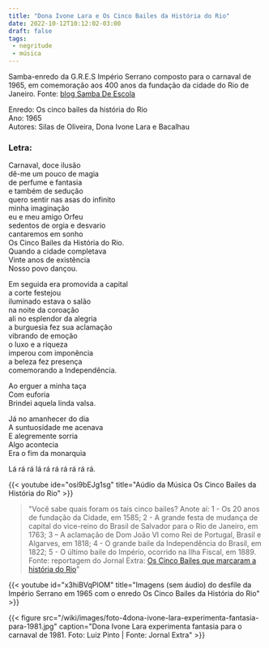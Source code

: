 ```yaml
---
title: "Dona Ivone Lara e Os Cinco Bailes da História do Rio"
date: 2022-10-12T10:12:02-03:00
draft: false
tags:
 - negritude
 - música
---
```


Samba-enredo da  G.R.E.S Império Serrano composto para o carnaval de 1965, em comemoração aos 400 anos da fundação da cidade do Rio de Janeiro. Fonte: [blog Samba De Escola](https://sambadeescola.blogspot.com/2014/03/gres-imperio-serrano-os-cinco-bailes-da.html)

Enredo: Os cinco bailes da história do Rio  
Ano: 1965  
Autores: Silas de Oliveira, Dona Ivone Lara e Bacalhau  

### Letra:

Carnaval, doce ilusão  
dê-me um pouco de magia  
de perfume e fantasia  
e também de sedução  
quero sentir nas asas do infinito  
minha imaginação  
eu e meu amigo Orfeu  
sedentos de orgia e desvario  
cantaremos em sonho  
Os Cinco Bailes da História do Rio.  
Quando a cidade completava  
Vinte anos de existência  
Nosso povo dançou.  

Em seguida era promovida a capital  
a corte festejou  
iluminado estava o salão  
na noite da coroação  
ali no esplendor da alegria  
a burguesia fez sua aclamação  
vibrando de emoção  
o luxo e a riqueza  
imperou com imponência  
a beleza fez presença  
comemorando a Independência.  

Ao erguer a minha taça  
Com euforia  
Brindei aquela linda valsa.  

Já no amanhecer do dia  
A suntuosidade me acenava  
E alegremente sorria  
Algo acontecia  
Era o fim da monarquia  

Lá rá rá lá rá rá rá rá rá rá.  

{{< youtube ide="osi9bEJg1sg" title="Aúdio da Música Os Cinco Bailes da História do Rio" >}}


> "Você sabe quais foram os tais cinco bailes? Anote aí: 1 - Os 20 anos de fundação da Cidade, em 1585; 2 - A grande festa de mudança de capital do vice-reino do Brasil de Salvador para o Rio de Janeiro, em 1763; 3 – A aclamação de Dom João VI como Rei de Portugal, Brasil e Algarves, em 1818; 4 - O grande baile da Independência do Brasil, em 1822; 5 - O último baile do Império, ocorrido na Ilha Fiscal, em 1889. Fonte: reportagem do Jornal Extra: [Os Cinco Bailes que marcaram a história do Rio](https://extra.globo.com/noticias/carnaval/carnaval-historico/os-cinco-bailes-que-marcaram-historia-do-rio-do-carnaval-11398225.html)"


{{< youtube id="x3hiBVqPlOM" title="Imagens (sem áudio) do desfile da Império Serrano em 1965 com o enredo Os Cinco Bailes da História do Rio" >}}


{{< figure src="/wiki/images/foto-4dona-ivone-lara-experimenta-fantasia-para-1981.jpg" caption="Dona Ivone Lara experimenta fantasia para o carnaval de 1981. Foto: Luiz Pinto | Fonte: Jornal Extra" >}}
